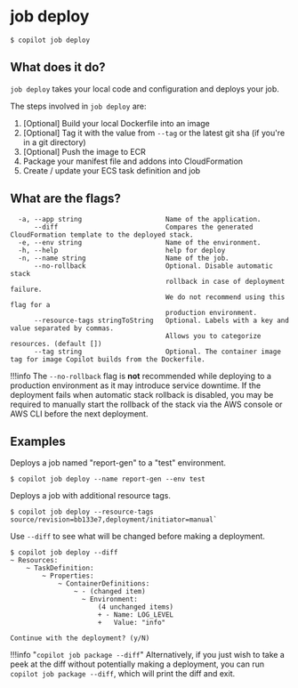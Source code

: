 # job deploy
```console
$ copilot job deploy
```

## What does it do?

`job deploy` takes your local code and configuration and deploys your job. 

The steps involved in `job deploy` are:

1. [Optional] Build your local Dockerfile into an image
2. [Optional] Tag it with the value from `--tag` or the latest git sha (if you're in a git directory)
3. [Optional] Push the image to ECR
4. Package your manifest file and addons into CloudFormation
4. Create / update your ECS task definition and job

## What are the flags?

```
  -a, --app string                     Name of the application.
      --diff                           Compares the generated CloudFormation template to the deployed stack.
  -e, --env string                     Name of the environment.
  -h, --help                           help for deploy
  -n, --name string                    Name of the job.
      --no-rollback                    Optional. Disable automatic stack
                                       rollback in case of deployment failure.
                                       We do not recommend using this flag for a
                                       production environment.
      --resource-tags stringToString   Optional. Labels with a key and value separated by commas.
                                       Allows you to categorize resources. (default [])
      --tag string                     Optional. The container image tag for image Copilot builds from the Dockerfile.
```

!!!info
The `--no-rollback` flag is **not** recommended while deploying to a production environment as it may introduce service downtime.
If the deployment fails when automatic stack rollback is disabled, you may be required to manually start the rollback of the stack via the AWS console or AWS CLI before the next deployment.

## Examples

Deploys a job named "report-gen" to a "test" environment.
```console
$ copilot job deploy --name report-gen --env test
```

Deploys a job with additional resource tags.
```console
$ copilot job deploy --resource-tags source/revision=bb133e7,deployment/initiator=manual`
```

Use `--diff` to see what will be changed before making a deployment.
```console
$ copilot job deploy --diff
~ Resources:
    ~ TaskDefinition:
        ~ Properties:
            ~ ContainerDefinitions:
                ~ - (changed item)
                  ~ Environment:
                      (4 unchanged items)
                      + - Name: LOG_LEVEL
                      +   Value: "info"

Continue with the deployment? (y/N)
```

!!!info "`copilot job package --diff`"
    Alternatively, if you just wish to take a peek at the diff without potentially making a deployment,
    you can run `copilot job package --diff`, which will print the diff and exit.